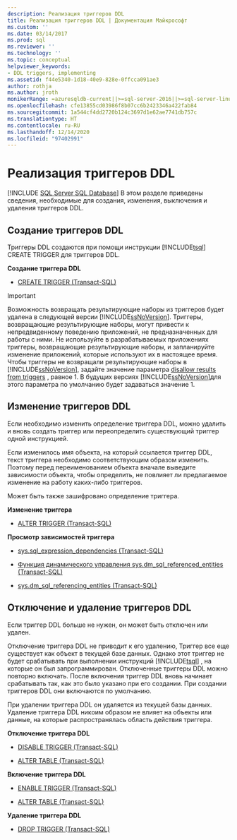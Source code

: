```yaml
---
description: Реализация триггеров DDL
title: Реализация триггеров DDL | Документация Майкрософт
ms.custom: ''
ms.date: 03/14/2017
ms.prod: sql
ms.reviewer: ''
ms.technology: ''
ms.topic: conceptual
helpviewer_keywords:
- DDL triggers, implementing
ms.assetid: f44e5340-1d18-40e9-828e-0ffcca091ae3
author: rothja
ms.author: jroth
monikerRange: =azuresqldb-current||>=sql-server-2016||>=sql-server-linux-2017||=azuresqldb-mi-current
ms.openlocfilehash: cfe13855cd03986f8b07cc6b2423346a422fab84
ms.sourcegitcommit: 1a544cf4dd2720b124c3697d1e62ae7741db757c
ms.translationtype: HT
ms.contentlocale: ru-RU
ms.lasthandoff: 12/14/2020
ms.locfileid: "97402991"
---
```

# <a name="implement-ddl-triggers"></a>Реализация триггеров DDL
[!INCLUDE [SQL Server SQL Database](../../includes/applies-to-version/sql-asdb.md)]
  В этом разделе приведены сведения, необходимые для создания, изменения, выключения и удаления триггеров DDL.  
  
## <a name="creating-ddl-triggers"></a>Создание триггеров DDL  
 Триггеры DDL создаются при помощи инструкции [!INCLUDE[tsql](../../includes/tsql-md.md)] CREATE TRIGGER для триггеров DDL.  
  
 **Создание триггера DDL**  
  
-   [CREATE TRIGGER (Transact-SQL)](../../t-sql/statements/create-trigger-transact-sql.md)  
  
> [!IMPORTANT]  
>  Возможность возвращать результирующие наборы из триггеров будет удалена в следующей версии [!INCLUDE[ssNoVersion](../../includes/ssnoversion-md.md)]. Триггеры, возвращающие результирующие наборы, могут привести к непредвиденному поведению приложений, не предназначенных для работы с ними. Не используйте в разрабатываемых приложениях триггеры, возвращающие результирующие наборы, и запланируйте изменение приложений, которые используют их в настоящее время. Чтобы триггеры не возвращали результирующие наборы в [!INCLUDE[ssNoVersion](../../includes/ssnoversion-md.md)], задайте значение параметра [disallow results from triggers](../../database-engine/configure-windows/disallow-results-from-triggers-server-configuration-option.md) , равное 1. В будущих версиях [!INCLUDE[ssNoVersion](../../includes/ssnoversion-md.md)]для этого параметра по умолчанию будет задаваться значение 1.  
  
## <a name="modifying-ddl-triggers"></a>Изменение триггеров DDL  
 Если необходимо изменить определение триггера DDL, можно удалить и вновь создать триггер или переопределить существующий триггер одной инструкцией.  
  
 Если изменилось имя объекта, на который ссылается триггер DDL, текст триггера необходимо соответствующим образом изменить. Поэтому перед переименованием объекта вначале выведите зависимости объекта, чтобы определить, не повлияет ли предлагаемое изменение на работу каких-либо триггеров.  
  
 Может быть также зашифровано определение триггера.  
  
 **Изменение триггера**  
  
-   [ALTER TRIGGER (Transact-SQL)](../../t-sql/statements/alter-trigger-transact-sql.md)  
  
 **Просмотр зависимостей триггера**  
  
-   [sys.sql_expression_dependencies (Transact-SQL)](../../relational-databases/system-catalog-views/sys-sql-expression-dependencies-transact-sql.md)  
  
-   [Функция динамического управления sys.dm_sql_referenced_entities (Transact-SQL)](../../relational-databases/system-dynamic-management-views/sys-dm-sql-referenced-entities-transact-sql.md)  
  
-   [sys.dm_sql_referencing_entities (Transact-SQL)](../../relational-databases/system-dynamic-management-views/sys-dm-sql-referencing-entities-transact-sql.md)  
  
## <a name="disabling-and-dropping-ddl-triggers"></a>Отключение и удаление триггеров DDL  
 Если триггер DDL больше не нужен, он может быть отключен или удален.  
  
 Отключение триггера DDL не приводит к его удалению, Триггер все еще существует как объект в текущей базе данных. Однако этот триггер не будет срабатывать при выполнении инструкций [!INCLUDE[tsql](../../includes/tsql-md.md)] , на которые он был запрограммирован. Отключенные триггеры DDL можно повторно включать. После включения триггер DDL вновь начинает срабатывать так, как это было указано при его создании. При создании триггеров DDL они включаются по умолчанию.  
  
 При удалении триггера DDL он удаляется из текущей базы данных. Удаление триггера DDL никоим образом не влияет на объекты или данные, на которые распространялась область действия триггера.  
  
 **Отключение триггера DDL**  
  
-   [DISABLE TRIGGER (Transact-SQL)](../../t-sql/statements/disable-trigger-transact-sql.md)  
  
-   [ALTER TABLE (Transact-SQL)](../../t-sql/statements/alter-table-transact-sql.md)  
  
 **Включение триггера DDL**  
  
-   [ENABLE TRIGGER (Transact-SQL)](../../t-sql/statements/enable-trigger-transact-sql.md)  
  
-   [ALTER TABLE (Transact-SQL)](../../t-sql/statements/alter-table-transact-sql.md)  
  
 **Удаление триггера DDL**  
  
-   [DROP TRIGGER (Transact-SQL)](../../t-sql/statements/drop-trigger-transact-sql.md)  
  
  
